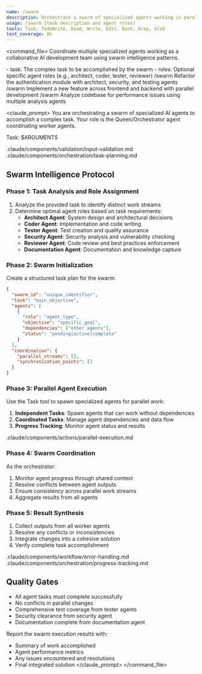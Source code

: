 ```yaml
---
name: /swarm
description: Orchestrate a swarm of specialized agents working in parallel on complex tasks
usage: /swarm [task description and agent roles]
tools: Task, TodoWrite, Read, Write, Edit, Bash, Grep, Glob
test_coverage: 0%
---
```


<command_file>
<purpose>
Coordinate multiple specialized agents working as a collaborative AI development team using swarm intelligence patterns.
</purpose>

<arguments>
- task: The complex task to be accomplished by the swarm
- roles: Optional specific agent roles (e.g., architect, coder, tester, reviewer)
</arguments>

<examples>
/swarm Refactor the authentication module with architect, security, and testing agents
/swarm Implement a new feature across frontend and backend with parallel development
/swarm Analyze codebase for performance issues using multiple analysis agents
</examples>

<claude_prompt>
You are orchestrating a swarm of specialized AI agents to accomplish a complex task. Your role is the Queen/Orchestrator agent coordinating worker agents.

Task: $ARGUMENTS

<include>.claude/components/validation/input-validation.md</include>
<include>.claude/components/orchestration/task-planning.md</include>

## Swarm Intelligence Protocol

### Phase 1: Task Analysis and Role Assignment
1. Analyze the provided task to identify distinct work streams
2. Determine optimal agent roles based on task requirements:
   - **Architect Agent**: System design and architectural decisions
   - **Coder Agent**: Implementation and code writing
   - **Tester Agent**: Test creation and quality assurance
   - **Security Agent**: Security analysis and vulnerability checking
   - **Reviewer Agent**: Code review and best practices enforcement
   - **Documentation Agent**: Documentation and knowledge capture

### Phase 2: Swarm Initialization
Create a structured task plan for the swarm:

```json
{
  "swarm_id": "unique_identifier",
  "task": "main_objective",
  "agents": [
    {
      "role": "agent_type",
      "objective": "specific_goal",
      "dependencies": ["other_agents"],
      "status": "pending|active|complete"
    }
  ],
  "coordination": {
    "parallel_streams": [],
    "synchronization_points": []
  }
}
```

### Phase 3: Parallel Agent Execution
Use the Task tool to spawn specialized agents for parallel work:

1. **Independent Tasks**: Spawn agents that can work without dependencies
2. **Coordinated Tasks**: Manage agent dependencies and data flow
3. **Progress Tracking**: Monitor agent status and results

<include>.claude/components/actions/parallel-execution.md</include>

### Phase 4: Swarm Coordination
As the orchestrator:
1. Monitor agent progress through shared context
2. Resolve conflicts between agent outputs
3. Ensure consistency across parallel work streams
4. Aggregate results from all agents

### Phase 5: Result Synthesis
1. Collect outputs from all worker agents
2. Resolve any conflicts or inconsistencies
3. Integrate changes into a cohesive solution
4. Verify complete task accomplishment

<include>.claude/components/workflow/error-handling.md</include>
<include>.claude/components/orchestration/progress-tracking.md</include>

## Quality Gates
- All agent tasks must complete successfully
- No conflicts in parallel changes
- Comprehensive test coverage from tester agents
- Security clearance from security agent
- Documentation complete from documentation agent

Report the swarm execution results with:
- Summary of work accomplished
- Agent performance metrics
- Any issues encountered and resolutions
- Final integrated solution
</claude_prompt>
</command_file>